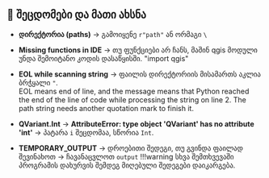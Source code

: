 ## 🔎 შეცდომები და მათი ახსნა

 

- **დირექტორია (paths)** → გამოიყენე `r"path"` ან ორმაგი `\`
- **Missing functions in IDE** → თუ ფუნქციები არ ჩანს, მაშინ qgis მოდული უნდა შემოიტანო კოდის დასაწყისში. "import qgis"
- **EOL while scanning string** → ფაილის დირექტორიის მისამართს აკლია ბრჭყალი `"`.  
EOL means end of line, and the message means that Python reached the end of the line of code while processing the string on line 2. The path string needs another quotation mark to finish it. 
- **QVariant.Int** → **AttributeError: type object 'QVariant' has no attribute 'int'** → პატარა `i` შეცდომაა, სწორია `Int`.



- **TEMPORARY_OUTPUT** → დროებითი შედეგი, თუ გვინდა ფაილად შევინახოთ → ჩავანაცვლოთ `output`
!!!warning
    სხვა შემთხვევაში პროგრამის დახურვის შემდეგ მიღებული შედეგები დაიკარგება.